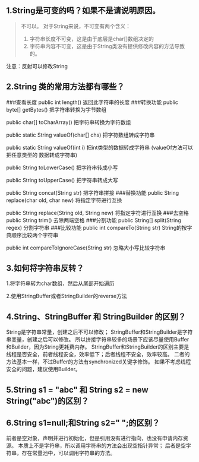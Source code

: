 ## 1.String是可变的吗？如果不是请说明原因。

>不可以。
>对于String来说，不可变有两个含义：
>1) 字符串长度不可变，这是由于底层是char[]数组决定的
>2) 字符串内容不可变，这是由于String类没有提供修改内容的方法导致的。

注意：反射可以修改String

## 2.String 类的常用方法都有哪些？

###查看长度
public int length()	     返回此字符串的长度
###转换功能
public byte[] getBytes()	    把字符串转换为字节数组

public char[] toCharArray()	把字符串转换为字符数组

public static String valueOf(char[] chs)	把字符数组转成字符串

public static String valueOf(int i)	把int类型的数据转成字符串  (valueOf方法可以把任意类型的  数据转成字符串)

public String toLowerCase()	把字符串转成小写

public String toUpperCase()	把字符串转成大写

public String concat(String str)	把字符串拼接
###替换功能
public String replace(char old, char new)	将指定字符进行互换

public String replace(String old, String new)	将指定字符进行互换
###去空格
public String trim()	去除两端空格
###分割功能
public String[] split(String regex)	分割字符串
###比较功能
public int compareTo(String str)	String的按字典顺序比较两个字符串

public int compareToIgnoreCase(String str)	忽略大小写比较字符串


## 3.如何将字符串反转？

1.将字符串转为char数组，然后从尾部开始遍历

2.使用StringBuffer或者StringBuilder的reverse方法
## 4.String、StringBuffer 和 StringBuilder 的区别？
String是字符串常量，创建之后不可以修改；
StringBuffer和StringBuilder是字符串变量，创建之后可以修改。
所以拼接字符串较多的场景下应该尽量使用Buffer和Builder，因为String更耗费内存。
StringBuffer和StringBuilder的区别主要是线程是否安全，前者线程安全，效率低下；后者线程不安全，效率较高。
二者的方法基本一样，不过Buffer的方法有synchronized关键字修饰。
如果不考虑线程安全的问题，建议使用Builder。

## 5.String s1 = "abc" 和 String s2 = new String("abc")的区别？

## 6.String s1=null;和String s2=" ";的区别？

前者是空对象，声明并进行初始化，但是引用没有进行指向，也没有申请内存资源。
本质上不是字符串，所以调用字符串的方法会出现空指针异常；
后者是空字符串，存在常量池中，可以调用字符串的方法。